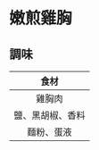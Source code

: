 <style>
.markdown-section h1 {
    background-image: url(https://images.squarespace-cdn.com/content/v1/5e762e3d21acd35898d85e9c/1668837642202-33BVSP6GGGH2384O2AEL/DSC01054.jpg);
}

.markdown-section h1::after {
    content: "Stanley Fok ";
}
</style>

# 嫩煎雞胸

## 調味

|       食材       |
| :--------------: |
|      雞胸肉      |
| 鹽、黑胡椒、香料 |
|    麵粉、蛋液    |
